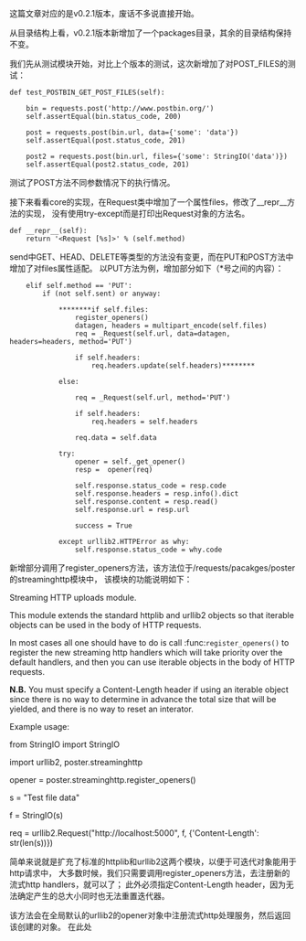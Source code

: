 这篇文章对应的是v0.2.1版本，废话不多说直接开始。

从目录结构上看，v0.2.1版本新增加了一个packages目录，其余的目录结构保持不变。


我们先从测试模块开始，对比上个版本的测试，这次新增加了对POST_FILES的测试：

	def test_POSTBIN_GET_POST_FILES(self):

		bin = requests.post('http://www.postbin.org/')
		self.assertEqual(bin.status_code, 200)

		post = requests.post(bin.url, data={'some': 'data'})
		self.assertEqual(post.status_code, 201)

		post2 = requests.post(bin.url, files={'some': StringIO('data')})
		self.assertEqual(post2.status_code, 201)

测试了POST方法不同参数情况下的执行情况。

接下来看看core的实现，在Request类中增加了一个属性files，修改了__repr__方法的实现，
没有使用try-except而是打印出Request对象的方法名。

	def __repr__(self):
		return '<Request [%s]>' % (self.method)

send中GET、HEAD、DELETE等类型的方法没有变更，而在PUT和POST方法中增加了对files属性适配。
以PUT方法为例，增加部分如下（*号之间的内容）：

		elif self.method == 'PUT':
			if (not self.sent) or anyway:

				********if self.files:
					register_openers()
					datagen, headers = multipart_encode(self.files)
					req = _Request(self.url, data=datagen, headers=headers, method='PUT')

					if self.headers:
						req.headers.update(self.headers)********

				else:

					req = _Request(self.url, method='PUT')

					if self.headers:
						req.headers = self.headers

					req.data = self.data

				try:
					opener = self._get_opener()
					resp =  opener(req)

					self.response.status_code = resp.code
					self.response.headers = resp.info().dict
					self.response.content = resp.read()
					self.response.url = resp.url

					success = True

				except urllib2.HTTPError as why:
					self.response.status_code = why.code

新增部分调用了register_openers方法，该方法位于/requests/pacakges/poster的streaminghttp模块中，
该模块的功能说明如下：

Streaming HTTP uploads module.

This module extends the standard httplib and urllib2 objects so that
iterable objects can be used in the body of HTTP requests.

In most cases all one should have to do is call :func:`register_openers()`
to register the new streaming http handlers which will take priority over
the default handlers, and then you can use iterable objects in the body
of HTTP requests.

**N.B.** You must specify a Content-Length header if using an iterable object
since there is no way to determine in advance the total size that will be
yielded, and there is no way to reset an interator.

Example usage:

from StringIO import StringIO

import urllib2, poster.streaminghttp

opener = poster.streaminghttp.register_openers()

s = "Test file data"

f = StringIO(s)

req = urllib2.Request("http://localhost:5000", f,
                       {'Content-Length': str(len(s))})

简单来说就是扩充了标准的httplib和urllib2这两个模块，以便于可迭代对象能用于http请求中，
大多数时候，我们只需要调用register_openers方法，去注册新的流式http handlers，就可以了；
此外必须指定Content-Length header，因为无法确定产生的总大小同时也无法重置迭代器。

该方法会在全局默认的urllib2的opener对象中注册流式http处理服务，然后返回该创建的对象。
在此处